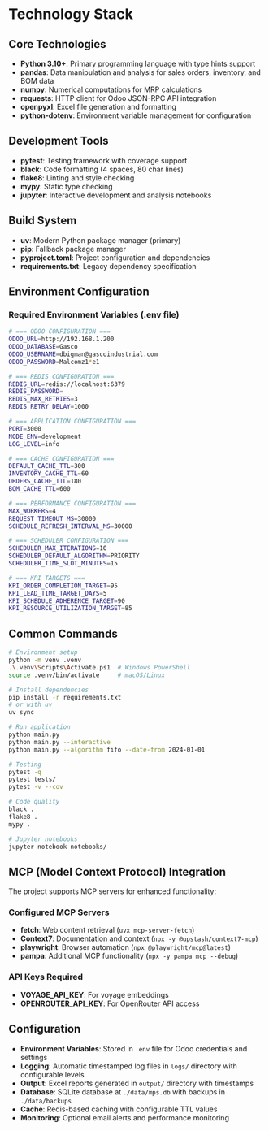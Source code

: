 # Technology Stack

## Core Technologies

- **Python 3.10+**: Primary programming language with type hints support
- **pandas**: Data manipulation and analysis for sales orders, inventory, and BOM data
- **numpy**: Numerical computations for MRP calculations
- **requests**: HTTP client for Odoo JSON-RPC API integration
- **openpyxl**: Excel file generation and formatting
- **python-dotenv**: Environment variable management for configuration

## Development Tools

- **pytest**: Testing framework with coverage support
- **black**: Code formatting (4 spaces, 80 char lines)
- **flake8**: Linting and style checking
- **mypy**: Static type checking
- **jupyter**: Interactive development and analysis notebooks

## Build System

- **uv**: Modern Python package manager (primary)
- **pip**: Fallback package manager
- **pyproject.toml**: Project configuration and dependencies
- **requirements.txt**: Legacy dependency specification

## Environment Configuration

### Required Environment Variables (.env file)
```bash
# === ODOO CONFIGURATION ===
ODOO_URL=http://192.168.1.200
ODOO_DATABASE=Gasco
ODOO_USERNAME=dbigman@gascoindustrial.com
ODOO_PASSWORD=Malcomz1*e1

# === REDIS CONFIGURATION ===
REDIS_URL=redis://localhost:6379
REDIS_PASSWORD=
REDIS_MAX_RETRIES=3
REDIS_RETRY_DELAY=1000

# === APPLICATION CONFIGURATION ===
PORT=3000
NODE_ENV=development
LOG_LEVEL=info

# === CACHE CONFIGURATION ===
DEFAULT_CACHE_TTL=300
INVENTORY_CACHE_TTL=60
ORDERS_CACHE_TTL=180
BOM_CACHE_TTL=600

# === PERFORMANCE CONFIGURATION ===
MAX_WORKERS=4
REQUEST_TIMEOUT_MS=30000
SCHEDULE_REFRESH_INTERVAL_MS=30000

# === SCHEDULER CONFIGURATION ===
SCHEDULER_MAX_ITERATIONS=10
SCHEDULER_DEFAULT_ALGORITHM=PRIORITY
SCHEDULER_TIME_SLOT_MINUTES=15

# === KPI TARGETS ===
KPI_ORDER_COMPLETION_TARGET=95
KPI_LEAD_TIME_TARGET_DAYS=5
KPI_SCHEDULE_ADHERENCE_TARGET=90
KPI_RESOURCE_UTILIZATION_TARGET=85
```

## Common Commands

```bash
# Environment setup
python -m venv .venv
.\.venv\Scripts\Activate.ps1  # Windows PowerShell
source .venv/bin/activate     # macOS/Linux

# Install dependencies
pip install -r requirements.txt
# or with uv
uv sync

# Run application
python main.py
python main.py --interactive
python main.py --algorithm fifo --date-from 2024-01-01

# Testing
pytest -q
pytest tests/
pytest -v --cov

# Code quality
black .
flake8 .
mypy .

# Jupyter notebooks
jupyter notebook notebooks/
```

## MCP (Model Context Protocol) Integration

The project supports MCP servers for enhanced functionality:

### Configured MCP Servers
- **fetch**: Web content retrieval (`uvx mcp-server-fetch`)
- **Context7**: Documentation and context (`npx -y @upstash/context7-mcp`)
- **playwright**: Browser automation (`npx @playwright/mcp@latest`)
- **pampa**: Additional MCP functionality (`npx -y pampa mcp --debug`)

### API Keys Required
- **VOYAGE_API_KEY**: For voyage embeddings
- **OPENROUTER_API_KEY**: For OpenRouter API access

## Configuration

- **Environment Variables**: Stored in `.env` file for Odoo credentials and settings
- **Logging**: Automatic timestamped log files in `logs/` directory with configurable levels
- **Output**: Excel reports generated in `output/` directory with timestamps
- **Database**: SQLite database at `./data/mps.db` with backups in `./data/backups`
- **Cache**: Redis-based caching with configurable TTL values
- **Monitoring**: Optional email alerts and performance monitoring